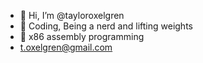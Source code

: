 - 👋 Hi, I’m @tayloroxelgren
- 👀 Coding, Being a nerd and lifting weights
- 🌱 x86 assembly programming
- t.oxelgren@gmail.com
